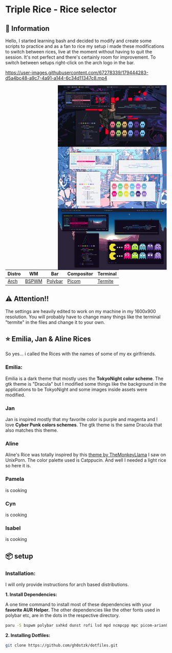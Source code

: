 # Triple Rice - Rice selector

## 🌿 Information
Hello, I started learning bash and decided to modify and create some scripts to practice and as a fan to rice my setup i made these modifications to switch between rices, live at the moment without having to quit the session. It's not perfect and there's certainly room for improvement. To switch between setups right-click on the arch logo in the bar.

https://user-images.githubusercontent.com/67278339/179444283-d5a4bc48-a9c7-4a91-a144-6c34d11347c8.mp4

 <img src="18-Jul-2022.png" alt="Rice Showcase" align="right" width="340px">
 
|Distro|WM|Bar|Compositor|Terminal|
|------|------|------|------|------|
|[Arch](https://archlinux.org/)|[BSPWM](https://github.com/baskerville/bspwm)|[Polybar](https://github.com/polybar/polybar)|[Picom](https://github.com/Arian8j2/picom)|[Termite](https://aur.archlinux.org/termite.git)|

## ⚠️ Attention!!
The settings are heavily edited to work on my machine in my 1600x900 resolution. You will probably have to change many things like the terminal "termite" in the files and change it to your own.

## ⭐ Emilia, Jan & Aline Rices
So yes... i called the Rices with the names of some of my ex girlfriends. 

### Emilia:
Emilia is a dark theme that mostly uses the **TokyoNight color scheme**. The gtk theme is "Dracula" but I modified some things like the background in the applications to be TokyoNight and some images inside assets were modified.

### Jan
Jan is inspired mostly that my favorite color is purple and magenta and I love **Cyber Punk colors schemes**. The gtk theme is the same Dracula that also matches this theme.

### Aline
Aline's Rice was totally inspired by this [theme by TheMonkeyLlama](https://www.reddit.com/r/unixporn/comments/vkcasz/i3gaps_i_prefer_light_mode/) I saw on UnixPorn. The color palette used is Catppucin. And well I needed a light rice so here it is.

### Pamela
is cooking

### Cyn
is cooking

### Isabel
is cooking


## 📦 setup

### Installation:
I will only provide instructions for arch based distributions.

<b>1. Install Dependencies: </b></summary> 

A one time command to install most of these dependencies with your **favorite AUR Helper.** The other dependencies like the other fonts used in polybar etc, are in the dots in the respective directory.

```sh
paru -S bspwm polybar sxhkd dunst rofi lsd mpd ncmpcpp mpc picom-arian8j2-git xtitle termite checkupdates-aur nerd-fonts-jetbrains-mono ttf-inconsolata 
```

<b>2. Installing Dotfiles:</b>
```sh
git clone https://github.com/gh0stzk/dotfiles.git
```
